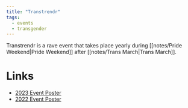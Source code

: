 ```yaml
---
title: "Transtrendr"
tags:
  - events
  - transgender
---
```


Transtrendr is a rave event that takes place yearly during [[notes/Pride Weekend|Pride Weekend]] after [[notes/Trans March|Trans March]].

# Links

- [2023 Event Poster](https://www.instagram.com/p/CtKANilRbI_/)
- [2022 Event Poster](https://www.instagram.com/p/CeRpBLZPXfB/)
